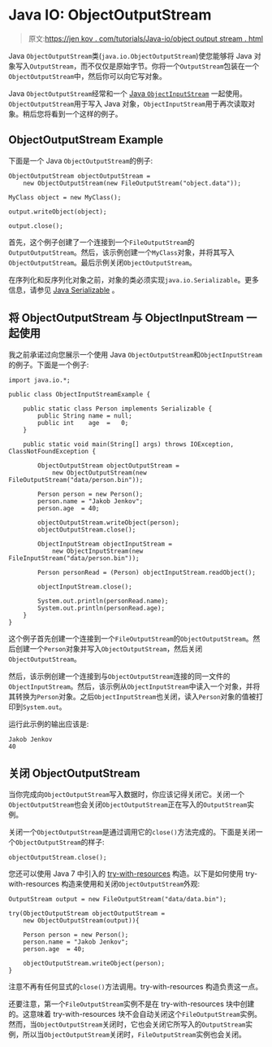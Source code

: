 # Java IO: ObjectOutputStream

> 原文:[https://jen kov . com/tutorials/Java-io/object output stream . html](https://jenkov.com/tutorials/java-io/objectoutputstream.html)

Java `ObjectOutputStream`类(`java.io.ObjectOutputStream`)使您能够将 Java 对象写入`OutputStream`，而不仅仅是原始字节。你将一个`OutputStream`包装在一个`ObjectOutputStream`中，然后你可以向它写对象。

Java `ObjectOutputStream`经常和一个 [Java `ObjectInputStream`](objectinputstream.html) 一起使用。`ObjectOutputStream`用于写入 Java 对象，`ObjectInputStream`用于再次读取对象。稍后您将看到一个这样的例子。

## ObjectOutputStream Example

下面是一个 Java `ObjectOutputStream`的例子:

```
ObjectOutputStream objectOutputStream = 
    new ObjectOutputStream(new FileOutputStream("object.data"));

MyClass object = new MyClass();

output.writeObject(object);

output.close();

```

首先，这个例子创建了一个连接到一个`FileOutputStream`的`OutputOutputStream`。然后，该示例创建一个`MyClass`对象，并将其写入`ObjectOutputStream`。最后示例关闭`ObjectOutputStream`。

在序列化和反序列化对象之前，对象的类必须实现`java.io.Serializable`。更多信息，请参见 [Java Serializable](serializable.html) 。

## 将 ObjectOutputStream 与 ObjectInputStream 一起使用

我之前承诺过向您展示一个使用 Java `ObjectOutputStream`和`ObjectInputStream`的例子。下面是一个例子:

```
import java.io.*;

public class ObjectInputStreamExample {

    public static class Person implements Serializable {
        public String name = null;
        public int    age  =   0;
    }

    public static void main(String[] args) throws IOException, ClassNotFoundException {

        ObjectOutputStream objectOutputStream =
            new ObjectOutputStream(new FileOutputStream("data/person.bin"));

        Person person = new Person();
        person.name = "Jakob Jenkov";
        person.age  = 40;

        objectOutputStream.writeObject(person);
        objectOutputStream.close();

        ObjectInputStream objectInputStream =
            new ObjectInputStream(new FileInputStream("data/person.bin"));

        Person personRead = (Person) objectInputStream.readObject();

        objectInputStream.close();

        System.out.println(personRead.name);
        System.out.println(personRead.age);
    }
}

```

这个例子首先创建一个连接到一个`FileOutputStream`的`ObjectOutputStream`。然后创建一个`Person`对象并写入`ObjectOutputStream`，然后关闭`ObjectOutputStream`。

然后，该示例创建一个连接到与`ObjectOutputStream`连接的同一文件的`ObjectInputStream`。然后，该示例从`ObjectInputStream`中读入一个对象，并将其转换为`Person`对象。之后`ObjectInputStream`也关闭，读入`Person`对象的值被打印到`System.out`。

运行此示例的输出应该是:

```
Jakob Jenkov
40

```

## 关闭 ObjectOutputStream

当你完成向`ObjectOutputStream`写入数据时，你应该记得关闭它。关闭一个`ObjectOutputStream`也会关闭`ObjectOutputStream`正在写入的`OutputStream`实例。

关闭一个`ObjectOutputStream`是通过调用它的`close()`方法完成的。下面是关闭一个`ObjectOutputStream`的样子:

```
objectOutputStream.close();

```

您还可以使用 Java 7 中引入的 [try-with-resources](/java-exception-handling/try-with-resources.html) 构造。以下是如何使用 try-with-resources 构造来使用和关闭`ObjectOutputStream`外观:

```
OutputStream output = new FileOutputStream("data/data.bin");

try(ObjectOutputStream objectOutputStream =
    new ObjectOutputStream(output)){

    Person person = new Person();
    person.name = "Jakob Jenkov";
    person.age  = 40;

    objectOutputStream.writeObject(person);
}

```

注意不再有任何显式的`close()`方法调用。try-with-resources 构造负责这一点。

还要注意，第一个`FileOutputStream`实例不是在 try-with-resources 块中创建的。这意味着 try-with-resources 块不会自动关闭这个`FileOutputStream`实例。然而，当`ObjectOutputStream`关闭时，它也会关闭它所写入的`OutputStream`实例，所以当`ObjectOutputStream`关闭时，`FileOutputStream`实例也会关闭。